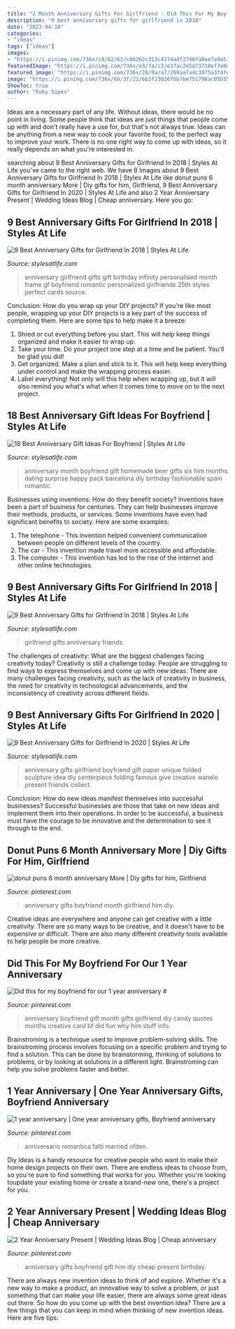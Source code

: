 ```yaml
---
title: "2 Month Anniversary Gifts For Girlfriend : Did This For My Boyfriend For Our 1 Year Anniversary #"
description: "9 best anniversary gifts for girlfriend in 2018"
date: "2023-04-18"
categories:
- "ideas"
tags: ["ideas"]
images:
- "https://i.pinimg.com/736x/c8/62/62/c86262c313c4274adf2746fa0ee7e0a5--boyfriend--months-gift-six-month-anniversary-boyfriend.jpg"
featuredImage: "https://i.pinimg.com/736x/e3/7a/c2/e37ac2e5d73710ef7e04520e21e1416d.jpg"
featured_image: "https://i.pinimg.com/736x/26/9a/a7/269aa7a4c3975a3f4fd7ad0a80de9432--girlfriend-anniversary-gifts-girlfriends.jpg"
image: "https://i.pinimg.com/736x/6b/3f/23/6b3f23026f6b7be751796ac05b554a7e.jpg"
ShowToc: true
author: "Ruby Sipes"
---
```



Ideas are a necessary part of any life. Without ideas, there would be no point in living. Some people think that ideas are just things that people come up with and don't really have a use for, but that's not always true. Ideas can be anything from a new way to cook your favorite food, to the perfect way to improve your work. There is no one right way to come up with ideas, so it really depends on what you're interested in.

	

		
searching about 9 Best Anniversary Gifts for Girlfriend In 2018 | Styles At Life you've came to the right web. We have 8 Images about 9 Best Anniversary Gifts for Girlfriend In 2018 | Styles At Life like donut puns 6 month anniversary More | Diy gifts for him, Girlfriend, 9 Best Anniversary Gifts for Girlfriend In 2020 | Styles At Life and also 2 Year Anniversary Present | Wedding Ideas Blog | Cheap anniversary. Here you go:
		
    
## 9 Best Anniversary Gifts For Girlfriend In 2018 | Styles At Life

<img loading=lazy src="https://i.pinimg.com/736x/26/9a/a7/269aa7a4c3975a3f4fd7ad0a80de9432--girlfriend-anniversary-gifts-girlfriends.jpg" onerror="this.onerror=null;this.src='https://tse1.mm.bing.net/th?id=OIP.SXIZog6IqmGNJm58t1Eh0AHaJZ&amp;pid=15.1';" alt="9 Best Anniversary Gifts for Girlfriend In 2018 | Styles At Life">

_Source: stylesatlife.com_

>anniversary girlfriend gifts gift birthday infinity personalised month frame gf boyfriend romantic personalized girlfriends 25th styles perfect cards source. 

	

Conclusion: How do you wrap up your DIY projects?
If you're like most people, wrapping up your DIY projects is a key part of the success of completing them. Here are some tips to help make it a breeze:
1) Shred or cut everything before you start. This will help keep things organized and make it easier to wrap up.
2) Take your time. Do your project one step at a time and be patient. You'll be glad you did!
3) Get organized. Make a plan and stick to it. This will help keep everything under control and make the wrapping process easier.
4) Label everything! Not only will this help when wrapping up, but it will also remind you what's what when it comes time to move on to the next project.

    
## 18 Best Anniversary Gift Ideas For Boyfriend | Styles At Life

<img loading=lazy src="https://i.pinimg.com/736x/c8/62/62/c86262c313c4274adf2746fa0ee7e0a5--boyfriend--months-gift-six-month-anniversary-boyfriend.jpg" onerror="this.onerror=null;this.src='https://tse4.mm.bing.net/th?id=OIP.N3Mxk5QVI0oYjRucVBneYgHaJ3&amp;pid=15.1';" alt="18 Best Anniversary Gift Ideas For Boyfriend | Styles At Life">

_Source: stylesatlife.com_

>anniversary month boyfriend gift homemade beer gifts six him months dating surprise happy pack barcelona diy birthday fashionable spain romantic. 

	

Businesses using inventions: How do they benefit society?
Inventions have been a part of business for centuries. They can help businesses improve their methods, products, or services.  Some inventions have even had significant benefits to society. Here are some examples: 
1. The telephone - This invention helped convenient communication between people on different levels of the country.
2. The car - This invention made travel more accessible and affordable.
3. The computer - This invention has led to the rise of the internet and other online technologies.

    
## 9 Best Anniversary Gifts For Girlfriend In 2018 | Styles At Life

<img loading=lazy src="https://i.pinimg.com/originals/a6/97/54/a6975464f46ee26cf952ad57e7b9b92a.jpg" onerror="this.onerror=null;this.src='https://tse1.mm.bing.net/th?id=OIP.RZjSQugTBi8kx48GxvI-CwHaJ4&amp;pid=15.1';" alt="9 Best Anniversary Gifts for Girlfriend In 2018 | Styles At Life">

_Source: stylesatlife.com_

>girlfriend gifts anniversary friends. 

	

The challenges of creativity: What are the biggest challenges facing creativity today?
Creativity is still a challenge today. People are struggling to find ways to express themselves and come up with new ideas. There are many challenges facing creativity, such as the lack of creativity in business, the need for creativity in technological advancements, and the inconsistency of creativity across different fields.

    
## 9 Best Anniversary Gifts For Girlfriend In 2020 | Styles At Life

<img loading=lazy src="https://stylesatlife.com/wp-content/uploads/2019/01/Folded-book-sculpture.jpg" onerror="this.onerror=null;this.src='https://tse4.mm.bing.net/th?id=OIP.HLuudd9PkhvPo8B548pzYQHaHa&amp;pid=15.1';" alt="9 Best Anniversary Gifts for Girlfriend In 2020 | Styles At Life">

_Source: stylesatlife.com_

>anniversary gifts girlfriend boyfriend gift paper unique folded sculpture idea diy centerpiece folding famous give creative wanelo present friends collect. 

	

Conclusion: How do new ideas manifest themselves into successful businesses?
Successful businesses are those that take on new ideas and implement them into their operations. In order to be successful, a business must have the courage to be innovative and the determination to see it through to the end.

    
## Donut Puns 6 Month Anniversary More | Diy Gifts For Him, Girlfriend

<img loading=lazy src="https://i.pinimg.com/736x/d8/92/70/d89270d45a7ef020b55cbe536ce8c98a.jpg" onerror="this.onerror=null;this.src='https://tse4.mm.bing.net/th?id=OIP.US_ZOwwclQKkRVmPn9qAcAHaJ3&amp;pid=15.1';" alt="donut puns 6 month anniversary More | Diy gifts for him, Girlfriend">

_Source: pinterest.com_

>anniversary gifts boyfriend month girlfriend him diy. 

	

Creative ideas are everywhere and anyone can get creative with a little creativity. There are so many ways to be creative, and it doesn't have to be expensive or difficult. There are also many different creativity tools available to help people be more creative.

    
## Did This For My Boyfriend For Our 1 Year Anniversary #

<img loading=lazy src="https://i.pinimg.com/736x/e3/7a/c2/e37ac2e5d73710ef7e04520e21e1416d.jpg" onerror="this.onerror=null;this.src='https://tse1.mm.bing.net/th?id=OIP.iyM7KTki8sgj-o0yLw2ozwHaNJ&amp;pid=15.1';" alt="Did this for my boyfriend for our 1 year anniversary #">

_Source: pinterest.com_

>anniversary boyfriend gift month gifts girlfriend diy candy quotes months creative card bf did fun why him stuff info. 

	

Brainstroming is a technique used to improve problem-solving skills. The brainstroming process involves focusing on a specific problem and trying to find a solution. This can be done by brainstorming, thinking of solutions to problems, or by looking at solutions in a different light. Brainstroming can help you solve problems faster and better.

    
## 1 Year Anniversary | One Year Anniversary Gifts, Boyfriend Anniversary

<img loading=lazy src="https://i.pinimg.com/736x/6b/3f/23/6b3f23026f6b7be751796ac05b554a7e.jpg" onerror="this.onerror=null;this.src='https://tse4.mm.bing.net/th?id=OIP.RGZCQWBWfUJmAvTTEsCMawHaJ3&amp;pid=15.1';" alt="1 year anniversary | One year anniversary gifts, Boyfriend anniversary">

_Source: pinterest.com_

>anniversario romantica fatti married ofden. 

	

Diy Ideas is a handy resource for creative people who want to make their home design projects on their own. There are endless ideas to choose from, so you're sure to find something that works for you. Whether you're looking toupdate your existing home or create a brand-new one, there's a project for you.

    
## 2 Year Anniversary Present | Wedding Ideas Blog | Cheap Anniversary

<img loading=lazy src="https://i.pinimg.com/736x/62/80/d4/6280d4eb55716c6c4360783f06cc0c72---year-anniversary-wedding-anniversary-gifts.jpg" onerror="this.onerror=null;this.src='https://tse2.mm.bing.net/th?id=OIP.W9Uvo26BkLS83_D8HXNn-QHaJ3&amp;pid=15.1';" alt="2 Year Anniversary Present | Wedding Ideas Blog | Cheap anniversary">

_Source: pinterest.com_

>anniversary gifts boyfriend gift him diy cheap present birthday. 

	

There are always new invention ideas to think of and explore. Whether it's a new way to make a product, an innovative way to solve a problem, or just something that can make your life easier, there are always some great ideas out there. So how do you come up with the best invention idea? There are a few things that you can keep in mind when thinking of new invention ideas. Here are five tips: 

